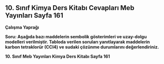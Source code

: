 ## 10. Sınıf Kimya Ders Kitabı Cevapları Meb Yayınları Sayfa 161

**Çalışma Yaprağı**

**Soru: Aşağıda bazı maddelerin sembolik gösterimleri ve uzay-dolgu modelleri verilmiştir. Tabloda verilen soruları yanıtlayarak maddelerin karbon tetraklorür (CCI4) ve sudaki çözünme durumlarını değerlendiriniz.**

**10. Sınıf Meb Yayınları Kimya Ders Kitabı Sayfa 161**